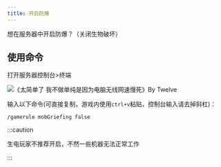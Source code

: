 ```yaml
---
title: 开启防爆
---
```


想在服务器中开启防爆？（关闭生物破坏）

## 使用命令

打开服务器控制台>终端

![《太简单了 我不做单纯是因为电脑无线网速慢死》By Twelve](/img/pages/Terminal.png)

输入以下命令(可直接复制，游戏内使用`ctrl+v`粘贴，控制台输入请去掉斜杠)：

```
/gamerule mobGriefing false
```

:::caution

生电玩家不推荐开启，不然一些机器无法正常工作

:::
